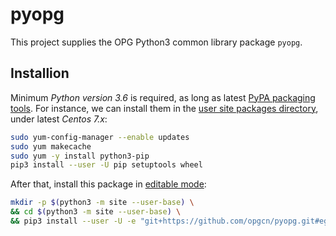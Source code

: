 # pyopg

This project supplies the OPG Python3 common library package `pyopg`.

## Installion

Minimum *Python version 3.6* is required, as long as latest [PyPA packaging tools](https://packaging.python.org/tutorials/installing-packages/). For instance, we can install them in the [user site packages directory](https://docs.python.org/zh-cn/3/installing/index.html#install-packages-just-for-the-current-user), under latest *Centos 7.x*:

```bash
sudo yum-config-manager --enable updates
sudo yum makecache
sudo yum -y install python3-pip
pip3 install --user -U pip setuptools wheel
```

After that, install this package in [editable mode](https://pip.pypa.io/en/stable/reference/pip_install/#local-project-installs):
```bash
mkdir -p $(python3 -m site --user-base) \
&& cd $(python3 -m site --user-base) \
&& pip3 install --user -U -e "git+https://github.com/opgcn/pyopg.git#egg=pyopg"
```

